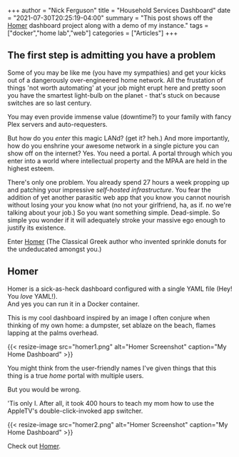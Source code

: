 +++
author = "Nick Ferguson"
title = "Household Services Dashboard"
date = "2021-07-30T20:25:19-04:00"
summary = "This post shows off the [Homer](https://github.com/bastienwirtz/homer) dashboard project along with a demo of my instance."
tags = ["docker","home lab","web"]
categories = ["Articles"]
+++

## The first step is admitting you have a problem

Some of you may be like me (you have my sympathies) and get your kicks out of a dangerously over-engineered home network. All the frustation of things 'not worth automating' at your job might erupt here and pretty soon you have the smartest light-bulb on the planet - that's stuck on because switches are so last century.  

You may even provide immense value (downtime?) to your family with fancy Plex servers and auto-requesters.  

But how do you _enter_ this magic LANd? (get it? heh.) And more importantly, how do you enshrine your awesome network in a single picture you can show off on the internet? Yes. You need a portal. A portal through which you enter into a world where intellectual property and the MPAA are held in the highest esteem. 

There's only one problem. You already spend 27 hours a week propping up and patching your impressive _self-hosted infrastructure_. You fear the addition of yet another parasitic web app that you know you cannot nourish without losing your you know what (no not your girlfriend, ha, as if. no we're talking about your job.) So you want something simple. Dead-simple. So simple you wonder if it will adequately stroke your massive ego enough to justify its existence.  

Enter [Homer](https://github.com/bastienwirtz/homer) (The Classical Greek author who invented sprinkle donuts for the undeducated amongst you.)

## Homer

Homer is a sick-as-heck dashboard configured with a single YAML file (Hey! You _love_ YAML!).  
And yes you can run it in a Docker container.  

This is my cool dashboard inspired by an image I often conjure when thinking of my own home: a dumpster, set ablaze on the beach, flames lapping at the palms overhead.

{{< resize-image src="homer1.png" alt="Homer Screenshot" caption="My Home Dashboard" >}}

You might think from the user-friendly names I've given things that this thing is a true _home_  portal with multiple users.  

But you would be wrong.  

'Tis only I. After all, it took 400 hours to teach my mom how to use the AppleTV's double-click-invoked app switcher.


{{< resize-image src="homer2.png" alt="Homer Screenshot" caption="My Home Dashboard" >}}

Check out [Homer](https://github.com/bastienwirtz/homer).
